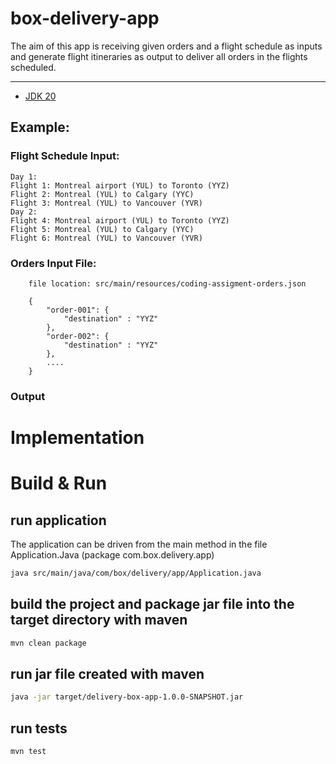 # box-delivery-app
The aim of this app is receiving given orders and a flight schedule as inputs and generate flight itineraries as output 
to deliver all orders in the flights scheduled.
<hr>

* [JDK 20](https://www.oracle.com/java/technologies/javase/jdk20-archive-downloads.html)

## Example: 

### Flight Schedule Input:

```
Day 1:
Flight 1: Montreal airport (YUL) to Toronto (YYZ)
Flight 2: Montreal (YUL) to Calgary (YYC)
Flight 3: Montreal (YUL) to Vancouver (YVR)
Day 2:
Flight 4: Montreal airport (YUL) to Toronto (YYZ)
Flight 5: Montreal (YUL) to Calgary (YYC)
Flight 6: Montreal (YUL) to Vancouver (YVR)
```

### Orders Input File:

```
    file location: src/main/resources/coding-assigment-orders.json
    
    {
        "order-001": {
            "destination" : "YYZ"
        },
        "order-002": {
            "destination" : "YYZ"
        },
        ....
    }
```

### Output

# Implementation

# Build & Run

## run application

The application can be driven from the main method in the file Application.Java (package com.box.delivery.app)   

```bash
java src/main/java/com/box/delivery/app/Application.java
```

## build the project and package jar file into the target directory with maven 

```bash
mvn clean package
```

## run jar file created with maven

```bash
java -jar target/delivery-box-app-1.0.0-SNAPSHOT.jar
```

## run tests

```bash
mvn test
```
